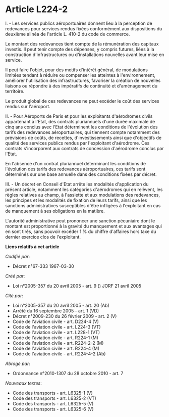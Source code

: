 # Article L224-2

I. - Les services publics aéroportuaires donnent lieu à la perception de redevances pour services rendus fixées conformément
aux dispositions du deuxième alinéa de l'article L. 410-2 du code de commerce.

Le montant des redevances tient compte de la rémunération des capitaux investis. Il peut tenir compte des dépenses, y compris
futures, liées à la construction d'infrastructures ou d'installations nouvelles avant leur mise en service.

Il peut faire l'objet, pour des motifs d'intérêt général, de modulations limitées tendant à réduire ou compenser les
atteintes à l'environnement, améliorer l'utilisation des infrastructures, favoriser la création de nouvelles liaisons ou
répondre à des impératifs de continuité et d'aménagement du territoire.

Le produit global de ces redevances ne peut excéder le coût des services rendus sur l'aéroport.

II. - Pour Aéroports de Paris et pour les exploitants d'aérodromes civils appartenant à l'Etat, des contrats pluriannuels
d'une durée maximale de cinq ans conclus avec l'Etat déterminent les conditions de l'évolution des tarifs des redevances
aéroportuaires, qui tiennent compte notamment des prévisions de coûts, de recettes, d'investissements ainsi que d'objectifs
de qualité des services publics rendus par l'exploitant d'aérodrome. Ces contrats s'incorporent aux contrats de concession
d'aérodrome conclus par l'Etat.

En l'absence d'un contrat pluriannuel déterminant les conditions de l'évolution des tarifs des redevances aéroportuaires, ces
tarifs sont déterminés sur une base annuelle dans des conditions fixées par décret.

III. - Un décret en Conseil d'Etat arrête les modalités d'application du présent article, notamment les catégories
d'aérodromes qui en relèvent, les règles relatives au champ, à l'assiette et aux modulations des redevances, les principes et
les modalités de fixation de leurs tarifs, ainsi que les sanctions administratives susceptibles d'être infligées à
l'exploitant en cas de manquement à ses obligations en la matière.

L'autorité administrative peut prononcer une sanction pécuniaire dont le montant est proportionné à la gravité du manquement
et aux avantages qui en sont tirés, sans pouvoir excéder 1 % du chiffre d'affaires hors taxe du dernier exercice clos de
l'exploitant.

**Liens relatifs à cet article**

_Codifié par_:

  - Décret n°67-333 1967-03-30

_Créé par_:

  - Loi n°2005-357 du 20 avril 2005 - art. 9 () JORF 21 avril 2005

_Cité par_:

  - Loi n°2005-357 du 20 avril 2005 - art. 20 (Ab)
  - Arrêté du 16 septembre 2005 - art. 1 (VD)
  - Décret n°2009-230 du 26 février 2009 - art. 2 (V)
  - Code de l'aviation civile - art. D224-4 (V)
  - Code de l'aviation civile - art. L224-3 (VT)
  - Code de l'aviation civile - art. L228-1 (VT)
  - Code de l'aviation civile - art. R224-1 (M)
  - Code de l'aviation civile - art. R224-2-2 (M)
  - Code de l'aviation civile - art. R224-4 (M)
  - Code de l'aviation civile - art. R224-4-2 (Ab)

_Abrogé par_:

  - Ordonnance n°2010-1307 du 28 octobre 2010 - art. 7

_Nouveaux textes_:

  - Code des transports - art. L6325-1 (V)
  - Code des transports - art. L6325-2 (VT)
  - Code des transports - art. L6325-5 (V)
  - Code des transports - art. L6325-6 (V)
